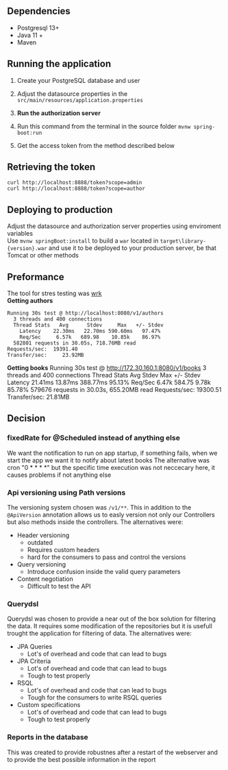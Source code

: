 ## Dependencies
- Postgresql 13+
- Java 11 +
- Maven
## Running the application
1. Create your PostgreSQL database and user
1. Adjust the datasource properties in the `src/main/resources/application.properties`   
1. **Run the authorization server**

1. Run this command from the terminal in the source folder `mvnw spring-boot:run`
1. Get the access token from the method described below
## Retrieving the token
```
curl http://localhost:8888/token?scope=admin
curl http://localhost:8888/token?scope=author
```
## Deploying to production
Adjust the datasource and authorization server properties using enviroment variables   
Use `mvnw springBoot:install` to build a `war` located in
`target\library-{version}.war` and use it to be deployed to your production
server, be that Tomcat or other methods
## Preformance
The tool for stres testing was [wrk](https://github.com/wg/wrk)  
**Getting authors**
```
Running 30s test @ http://localhost:8080/v1/authors
  3 threads and 400 connections
  Thread Stats   Avg      Stdev     Max   +/- Stdev
    Latency    22.30ms   22.70ms 590.60ms   97.47%
    Req/Sec     6.57k   689.98    10.85k    86.97%
  582801 requests in 30.05s, 718.76MB read
Requests/sec:  19391.40
Transfer/sec:     23.92MB
```
**Getting books**
Running 30s test @ http://172.30.160.1:8080/v1/books
  3 threads and 400 connections
  Thread Stats   Avg      Stdev     Max   +/- Stdev
    Latency    21.41ms   13.87ms 388.77ms   95.13%
    Req/Sec     6.47k   584.75     9.78k    85.78%
  579676 requests in 30.03s, 655.20MB read
Requests/sec:  19300.51
Transfer/sec:     21.81MB

## Decision
### fixedRate for @Scheduled instead of anything else
We want the notification to run on app startup, if something fails, when we
start the app we want it to notify about latest books
The alternative was cron "0 * * * *" but the specific time execution was not
neccecary here, it causes problems if not anything else
### Api versioning using Path versions
The versioning system chosen was `/v1/**`. This in addition to the `@ApiVersion`
annotation allows us to easly version not only our Controllers but also methods
inside the controllers. The alternatives were:
- Header versioning
    - outdated
    - Requires custom headers
    - hard for the consumers to pass and control the versions
- Query versioning
    - Introduce confusion inside the valid query parameters
- Content negotiation
    - Difficult to test the API
### Querydsl
Querydsl was chosen to provide a near out of the box solution for filtering the
data. It requires some modification of the repositories but it is usefull
trought the application for filtering of data. The alternatives were:
- JPA Queries
    - Lot's of overhead and code that can lead to bugs
- JPA Criteria
    - Lot's of overhead and code that can lead to bugs
    - Tough to test properly
- RSQL
    - Lot's of overhead and code that can lead to bugs
    - Tough for the consumers to write RSQL queries
- Custom specifications
    - Lot's of overhead and code that can lead to bugs
    - Tough to test properly
### Reports in the database
This was created to provide robustnes after a restart of the webserver and to
provide the best possible information in the report